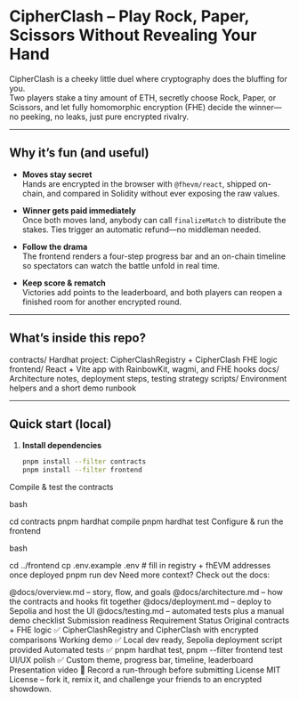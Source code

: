 # CipherClash – Play Rock, Paper, Scissors Without Revealing Your Hand

CipherClash is a cheeky little duel where cryptography does the bluffing for you.  
Two players stake a tiny amount of ETH, secretly choose Rock, Paper, or Scissors, and let fully homomorphic encryption (FHE) decide the winner—no peeking, no leaks, just pure encrypted rivalry.

---

## Why it’s fun (and useful)

- **Moves stay secret**  
  Hands are encrypted in the browser with `@fhevm/react`, shipped on-chain, and compared in Solidity without ever exposing the raw values.

- **Winner gets paid immediately**  
  Once both moves land, anybody can call `finalizeMatch` to distribute the stakes. Ties trigger an automatic refund—no middleman needed.

- **Follow the drama**  
  The frontend renders a four-step progress bar and an on-chain timeline so spectators can watch the battle unfold in real time.

- **Keep score & rematch**  
  Victories add points to the leaderboard, and both players can reopen a finished room for another encrypted round.

---

## What’s inside this repo?

contracts/ Hardhat project: CipherClashRegistry + CipherClash FHE logic
frontend/ React + Vite app with RainbowKit, wagmi, and FHE hooks
docs/ Architecture notes, deployment steps, testing strategy
scripts/ Environment helpers and a short demo runbook



---

## Quick start (local)

1. **Install dependencies**
   ```bash
   pnpm install --filter contracts
   pnpm install --filter frontend
Compile & test the contracts

bash

cd contracts
pnpm hardhat compile
pnpm hardhat test
Configure & run the frontend

bash

cd ../frontend
cp .env.example .env   # fill in registry + fhEVM addresses once deployed
pnpm run dev
Need more context? Check out the docs:

@docs/overview.md – story, flow, and goals
@docs/architecture.md – how the contracts and hooks fit together
@docs/deployment.md – deploy to Sepolia and host the UI
@docs/testing.md – automated tests plus a manual demo checklist
Submission readiness
Requirement	Status
Original contracts + FHE logic	✅ CipherClashRegistry and CipherClash with encrypted comparisons
Working demo	✅ Local dev ready, Sepolia deployment script provided
Automated tests	✅ pnpm hardhat test, pnpm --filter frontend test
UI/UX polish	✅ Custom theme, progress bar, timeline, leaderboard
Presentation video	🔄 Record a run-through before submitting
License
MIT License – fork it, remix it, and challenge your friends to an encrypted showdown.
